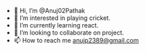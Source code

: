 - 👋 Hi, I’m @Anuj02Pathak
- 👀 I’m interested in playing cricket.
- 🌱 I’m currently learning react.
- 💞️ I’m looking to collaborate on project.
- 📫 How to reach me anujp2389@gmail.com

<!---
Anuj02Pathak/Anuj02Pathak is a ✨ special ✨ repository because its `README.md` (this file) appears on your GitHub profile.
You can click the Preview link to take a look at your changes.
--->
